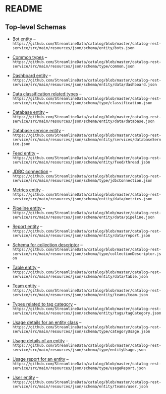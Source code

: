 # README

## Top-level Schemas

*   [Bot entity](./bots.md "Bot entity to capture the details of a bot") – `https://github.com/StreamlineData/catalog/blob/master/catalog-rest-service/src/main/resources/json/schema/entity/bots.json`

*   [Common types](./common.md "Common reusable types") – `https://github.com/StreamlineData/catalog/blob/master/catalog-rest-service/src/main/resources/json/schema/type/common.json`

*   [Dashboard entity](./dashboard.md "Entity that represents a Dashboard") – `https://github.com/StreamlineData/catalog/blob/master/catalog-rest-service/src/main/resources/json/schema/entity/data/dashboard.json`

*   [Data classification related types](./classification.md "Data classification related types") – `https://github.com/StreamlineData/catalog/blob/master/catalog-rest-service/src/main/resources/json/schema/type/classification.json`

*   [Database entity](./database.md "Entity that represents a database") – `https://github.com/StreamlineData/catalog/blob/master/catalog-rest-service/src/main/resources/json/schema/entity/data/database.json`

*   [Database service entity](./databaseservice.md "Database service entity that reference services such as MySQL, BigQuery, Redshift or Snowflake") – `https://github.com/StreamlineData/catalog/blob/master/catalog-rest-service/src/main/resources/json/schema/entity/services/databaseService.json`

*   [Feed entity](./thread.md "Entity that represents a feed") – `https://github.com/StreamlineData/catalog/blob/master/catalog-rest-service/src/main/resources/json/schema/entity/feed/thread.json`

*   [JDBC connection](./jdbcconnection.md "JDBC connection information used for connecting to a database system") – `https://github.com/StreamlineData/catalog/blob/master/catalog-rest-service/src/main/resources/json/schema/type/jdbcConnection.json`

*   [Metrics entity](./metrics.md "Entity that represents a Metrics") – `https://github.com/StreamlineData/catalog/blob/master/catalog-rest-service/src/main/resources/json/schema/entity/data/metrics.json`

*   [Pipeline entity](./pipeline.md "Entity that represents a Pipeline") – `https://github.com/StreamlineData/catalog/blob/master/catalog-rest-service/src/main/resources/json/schema/entity/data/pipeline.json`

*   [Report entity](./report.md "Entity that represents a Report") – `https://github.com/StreamlineData/catalog/blob/master/catalog-rest-service/src/main/resources/json/schema/entity/data/report.json`

*   [Schema for collection descriptor](./collectiondescriptor.md "Type used for capturing the details of a collection") – `https://github.com/StreamlineData/catalog/blob/master/catalog-rest-service/src/main/resources/json/schema/type/collectionDescriptor.json`

*   [Table entity](./table.md "Schema corresponding to a table that belongs to a database") – `https://github.com/StreamlineData/catalog/blob/master/catalog-rest-service/src/main/resources/json/schema/entity/data/table.json`

*   [Team entity](./team.md "Team entity") – `https://github.com/StreamlineData/catalog/blob/master/catalog-rest-service/src/main/resources/json/schema/entity/teams/team.json`

*   [Types related to tag category](./tagcategory.md "Types related to tag category") – `https://github.com/StreamlineData/catalog/blob/master/catalog-rest-service/src/main/resources/json/schema/entity/tags/tagCategory.json`

*   [Usage details for an entity class](./categoryusage.md "Type used for capturing usage details of an entity class") – `https://github.com/StreamlineData/catalog/blob/master/catalog-rest-service/src/main/resources/json/schema/type/categoryUsage.json`

*   [Usage details of an entity](./entityusage.md "Type used for capturing usage details of an entity") – `https://github.com/StreamlineData/catalog/blob/master/catalog-rest-service/src/main/resources/json/schema/type/entityUsage.json`

*   [Usage report for an entity](./usagereport.md "Type used for capturing and reporting usage report of an entity") – `https://github.com/StreamlineData/catalog/blob/master/catalog-rest-service/src/main/resources/json/schema/type/usageReport.json`

*   [User entity](./user.md "User entity that is part of an organization") – `https://github.com/StreamlineData/catalog/blob/master/catalog-rest-service/src/main/resources/json/schema/entity/teams/user.json`
